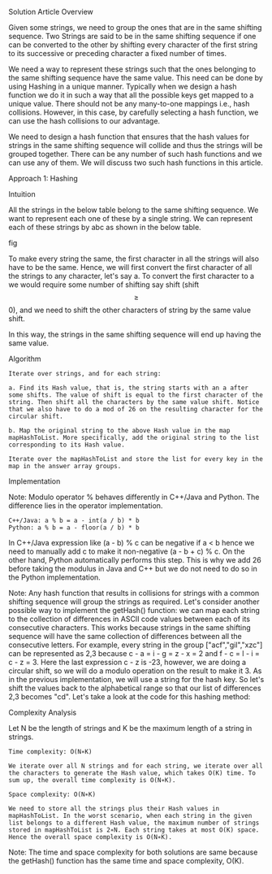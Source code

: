 Solution Article
Overview

Given some strings, we need to group the ones that are in the same shifting sequence. Two Strings are said to be in the same shifting sequence if one can be converted to the other by shifting every character of the first string to its successive or preceding character a fixed number of times.

We need a way to represent these strings such that the ones belonging to the same shifting sequence have the same value. This need can be done by using Hashing in a unique manner. Typically when we design a hash function we do it in such a way that all the possible keys get mapped to a unique value. There should not be any many-to-one mappings i.e., hash collisions. However, in this case, by carefully selecting a hash function, we can use the hash collisions to our advantage.

We need to design a hash function that ensures that the hash values for strings in the same shifting sequence will collide and thus the strings will be grouped together. There can be any number of such hash functions and we can use any of them. We will discuss two such hash functions in this article.

Approach 1: Hashing

Intuition

All the strings in the below table belong to the same shifting sequence. We want to represent each one of these by a single string. We can represent each of these strings by abc as shown in the below table.

fig

To make every string the same, the first character in all the strings will also have to be the same. Hence, we will first convert the first character of all the strings to any character, let's say a. To convert the first character to a we would require some number of shifting say shift (shift $$\geq $$ 0), and we need to shift the other characters of string by the same value shift.

In this way, the strings in the same shifting sequence will end up having the same value.

Algorithm

    Iterate over strings, and for each string:

    a. Find its Hash value, that is, the string starts with an a after some shifts. The value of shift is equal to the first character of the string. Then shift all the characters by the same value shift. Notice that we also have to do a mod of 26 on the resulting character for the circular shift.

    b. Map the original string to the above Hash value in the map mapHashToList. More specifically, add the original string to the list corresponding to its Hash value.

    Iterate over the mapHashToList and store the list for every key in the map in the answer array groups.

Implementation

Note: Modulo operator % behaves differently in C++/Java and Python. The difference lies in the operator implementation.

    C++/Java: a % b = a - int(a / b) * b
    Python: a % b = a - floor(a / b) * b

In C++/Java expression like (a - b) % c can be negative if a < b hence we need to manually add c to make it non-negative (a - b + c) % c. On the other hand, Python automatically performs this step. This is why we add 26 before taking the modulus in Java and C++ but we do not need to do so in the Python implementation.

Note: Any hash function that results in collisions for strings with a common shifting sequence will group the strings as required. Let's consider another possible way to implement the getHash() function: we can map each string to the collection of differences in ASCII code values between each of its consecutive characters. This works because strings in the same shifting sequence will have the same collection of differences between all the consecutive letters. For example, every string in the group ["acf","gil","xzc"] can be represented as 2,3 because c - a = i - g = z - x = 2 and f - c = l - i = c - z = 3. Here the last expression c - z is -23, however, we are doing a circular shift, so we will do a modulo operation on the result to make it 3. As in the previous implementation, we will use a string for the hash key. So let's shift the values back to the alphabetical range so that our list of differences 2,3 becomes "cd". Let's take a look at the code for this hashing method:

Complexity Analysis

Let N be the length of strings and K be the maximum length of a string in strings.

    Time complexity: O(N∗K)

    We iterate over all N strings and for each string, we iterate over all the characters to generate the Hash value, which takes O(K) time. To sum up, the overall time complexity is O(N∗K).

    Space complexity: O(N∗K)

    We need to store all the strings plus their Hash values in mapHashToList. In the worst scenario, when each string in the given list belongs to a different Hash value, the maximum number of strings stored in mapHashToList is 2∗N. Each string takes at most O(K) space. Hence the overall space complexity is O(N∗K).

Note: The time and space complexity for both solutions are same because the getHash() function has the same time and space complexity, O(K).